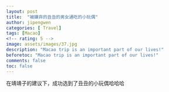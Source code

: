 ```yaml
---
layout: post
title:  "被嫌弃的丑丑的男女通吃的小玩偶"
author: jipengwen
categories: [ Travel]
tags: [Macao]
<!-- rating: 5 -->
image: assets/images/37.jpg
description: "Macao trip is an important part of our lives!"
beforetoc: "Macao trip is an important part of our lives!"
comments: false
toc: false
---
```


在靖靖子的建议下，成功选到了丑丑的小玩偶哈哈哈
